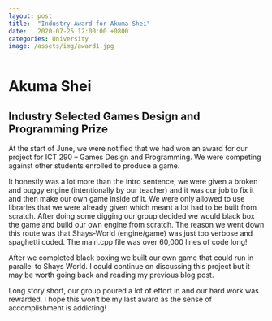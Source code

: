 ```yaml
---
layout: post
title:  "Industry Award for Akuma Shei"
date:   2020-07-25 12:00:00 +0800
categories: University
image: /assets/img/award1.jpg
---
```

# Akuma Shei
## Industry Selected Games Design and Programming Prize
At the start of June, we were notified that we had won an award for our project for ICT 290 – Games Design and Programming. We were competing against other students enrolled to produce a game.

It honestly was a lot more than the intro sentence, we were given a broken and buggy engine (intentionally by our teacher) and it was our job to fix it and then make our own game inside of it. We were only allowed to use libraries that we were already given which meant a lot had to be built from scratch. After doing some digging our group decided we would black box the game and build our own engine from scratch. The reason we went down this route was that Shays-World (engine/game) was just too verbose and spaghetti coded. The main.cpp file was over 60,000 lines of code long!

After we completed black boxing we built our own game that could run in parallel to Shays World. I could continue on discussing this project but it may be worth going back and reading my previous blog post.

Long story short, our group poured a lot of effort in and our hard work was rewarded. I hope this won’t be my last award as the sense of accomplishment is addicting!
